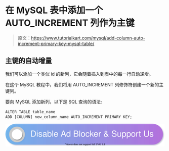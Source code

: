 # 在 MySQL 表中添加一个 AUTO_INCREMENT 列作为主键

> 原文：<https://www.tutorialkart.com/mysql/add-column-auto-increment-primary-key-mysql-table/>

## 主键的自动增量

我们可以添加一个类似 id 的新列，它会随着插入到表中的每一行自动递增。

在这个 MySQL 教程中，我们将用 AUTO_INCREMENT 列修饰符创建一个新的主键列。

要向 MySQL 添加新列，以下是 SQL 查询的语法:

```
ALTER TABLE table_name
ADD [COLUMN] new_column_name AUTO_INCREMENT PRIMARY KEY;
```

[![](img/925da31b32d6bc3827932f6c8afb11bb.png)](https://www.tutorialkart.com/)